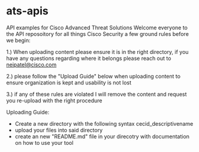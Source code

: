 # ats-apis
API examples for Cisco Advanced Threat Solutions
Welcome everyone to the API reposoitory for all things Cisco Security a few ground rules before we begin:


1.) When uploading content please ensure it is in the right directory, if you have any questions regarding where it belongs please reach out to neipatel@cisco.com

2.) please follow the "Upload Guide" below when uploading content to ensure organization is kept and usability is not lost

3.) if any of these rules are violated I will remove the content and request you re-upload with the right procedure

Uploading Guide:
+ Create a new directory with the following syntax cecid_descriptivename
+ upload your files into said directory
+ create an new "README.md" file in your direcotry with documentation on how to use your tool
